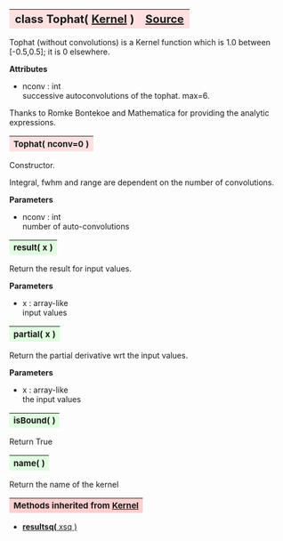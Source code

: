 ---
---
<br><br>

<a name="Tophat"></a>
<table><thead style="background-color:#FFE0E0; width:100%; font-size:20px"><tr><th style="text-align:left">
<strong>class Tophat(</strong> <a href="./Kernel.html">Kernel</a> )</th><th style="text-align:right"><a href=https://github.com/dokester/BayesicFitting/blob/master/BayesicFitting/source/kernels/Tophat.py target=_blank>Source</a></th></tr></thead></table>
<p>

Tophat (without convolutions) is a Kernel function which is 1.0 
between [-0.5,0.5]; it is 0 elsewhere.

<b>Attributes</b>

* nconv  :  int<br>
    successive autoconvolutions of the tophat. max=6.<br>

Thanks to Romke Bontekoe and Mathematica for providing the analytic expressions.


<a name="Tophat"></a>
<table><thead style="background-color:#FFE0E0; width:100%; font-size:15px"><tr><th style="text-align:left">
<strong>Tophat(</strong> nconv=0 ) 
</th></tr></thead></table>
<p>

Constructor.

Integral, fwhm and range are dependent on the number of convolutions.

<b>Parameters</b>

* nconv  :  int<br>
    number of auto-convolutions<br>


<a name="result"></a>
<table><thead style="background-color:#E0FFE0; width:100%; font-size:15px"><tr><th style="text-align:left">
<strong>result(</strong> x )
</th></tr></thead></table>
<p>

Return the result for input values.

<b>Parameters</b>

* x  :  array-like<br>
    input values

<a name="partial"></a>
<table><thead style="background-color:#E0FFE0; width:100%; font-size:15px"><tr><th style="text-align:left">
<strong>partial(</strong> x )
</th></tr></thead></table>
<p>

Return the partial derivative wrt the input values.

<b>Parameters</b>

* x  :  array-like<br>
    the input values

<a name="isBound"></a>
<table><thead style="background-color:#E0FFE0; width:100%; font-size:15px"><tr><th style="text-align:left">
<strong>isBound(</strong> )
</th></tr></thead></table>
<p>
Return True 

<a name="name"></a>
<table><thead style="background-color:#E0FFE0; width:100%; font-size:15px"><tr><th style="text-align:left">
<strong>name(</strong> )
</th></tr></thead></table>
<p>
Return the name of the kernel 

<table><thead style="background-color:#FFD0D0; width:100%; font-size:15px"><tr><th style="text-align:left">
<strong>Methods inherited from</strong> <a href="./Kernel.html">Kernel</a></th></tr></thead></table>


* [<strong>resultsq(</strong> xsq )](./Kernel.md#resultsq)

